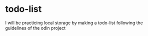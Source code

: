 # todo-list
I will be practicing local storage by making a todo-list  following the guidelines of the odin project
